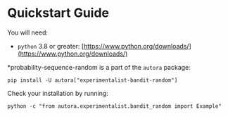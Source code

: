 # Quickstart Guide

You will need:

- `python` 3.8 or greater: [https://www.python.org/downloads/](https://www.python.org/downloads/)

*probability-sequence-random is a part of the `autora` package:

```shell
pip install -U autora["experimentalist-bandit-random"]
```


Check your installation by running:
```shell
python -c "from autora.experimentalist.bandit_random import Example"
```
